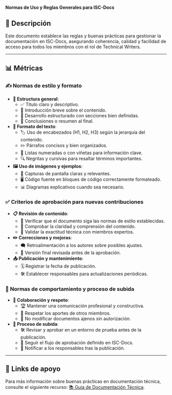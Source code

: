 **Normas de Uso y Reglas Generales para ISC-Docs**

## 📝 Descripción

Este documento establece las reglas y buenas prácticas para gestionar la documentación en ISC-Docs, asegurando coherencia, calidad y facilidad de acceso para todos los miembros con el rol de Technical Writers.

---

## 📊 Métricas

### ✍️ Normas de estilo y formato
- **📌 Estructura general**: 
  - ✅ Título claro y descriptivo.
  - 📖 Introducción breve sobre el contenido.
  - 📂 Desarrollo estructurado con secciones bien definidas.
  - 📌 Conclusiones o resumen al final.
- **📝 Formato del texto**:
  - 🏷️ Uso de encabezados (H1, H2, H3) según la jerarquía del contenido.
  - ✏️ Párrafos concisos y bien organizados.
  - 🔢 Listas numeradas o con viñetas para información clave.
  - 🔍 Negritas y cursivas para resaltar términos importantes.
- **🖼️ Uso de imágenes y ejemplos**:
  - 📸 Capturas de pantalla claras y relevantes.
  - 🖥️ Código fuente en bloques de código correctamente formateado.
  - 📊 Diagramas explicativos cuando sea necesario.

### ✅ Criterios de aprobación para nuevas contribuciones
- **📋 Revisión de contenido**:
  - 🧐 Verificar que el documento siga las normas de estilo establecidas.
  - 📢 Comprobar la claridad y comprensión del contenido.
  - 🔬 Validar la exactitud técnica con miembros expertos.
- **✏️ Correcciones y mejoras**:
  - 🗨️ Retroalimentación a los autores sobre posibles ajustes.
  - 🏁 Versión final revisada antes de la aprobación.
- **📤 Publicación y mantenimiento**:
  - 🗓️ Registrar la fecha de publicación.
  - 🛠️ Establecer responsables para actualizaciones periódicas.

### 🤝 Normas de comportamiento y proceso de subida
- **💬 Colaboración y respeto**:
  - 🏆 Mantener una comunicación profesional y constructiva.
  - 🤝 Respetar los aportes de otros miembros.
  - 🚫 No modificar documentos ajenos sin autorización.
- **📂 Proceso de subida**:
  - 🛠️ Revisar y aprobar en un entorno de prueba antes de la publicación.
  - 📜 Seguir el flujo de aprobación definido en ISC-Docs.
  - 📣 Notificar a los responsables tras la publicación.

---

## 🔗 Links de apoyo
Para más información sobre buenas prácticas en documentación técnica, consulte el siguiente recurso: [📚 Guía de Documentación Técnica](https://www.arsys.es/blog/hacer-documentacion-tecnica-software#tree-3).

